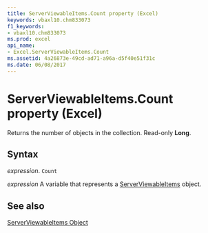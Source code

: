 ```yaml
---
title: ServerViewableItems.Count property (Excel)
keywords: vbaxl10.chm833073
f1_keywords:
- vbaxl10.chm833073
ms.prod: excel
api_name:
- Excel.ServerViewableItems.Count
ms.assetid: 4a26873e-49cd-ad71-a96a-d5f40e51f31c
ms.date: 06/08/2017
---
```



# ServerViewableItems.Count property (Excel)

Returns the number of objects in the collection. Read-only  **Long**.


## Syntax

 _expression_. `Count`

 _expression_ A variable that represents a [ServerViewableItems](./Excel.ServerViewableItems.md) object.


## See also


[ServerViewableItems Object](Excel.ServerViewableItems.md)


